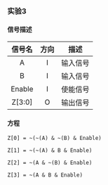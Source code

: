 ### 实验3

#### 信号描述

| 信号名 | 方向 |   描述   |
| :----: | :--: | :------: |
|   A    |  I   | 输入信号 |
|   B    |  I   | 输入信号 |
| Enable |  I   | 使能信号 |
| Z[3:0] |  O   | 输出信号 |

#### 方程

`Z[0] = ~(~(A) & ~(B) & Enable)`

`Z[1] = ~(~(A) & B & Enable)`

`Z[2] = ~(A & ~(B) & Enable)`

`Z[3] = ~(A & B & Enable)`